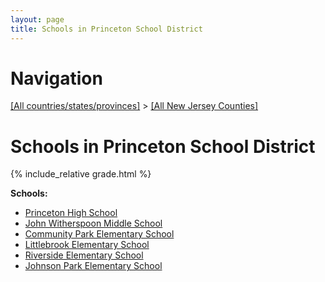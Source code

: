 ```yaml
---
layout: page
title: Schools in Princeton School District
---
```

# Navigation

[[All countries/states/provinces]](../..) > [[All New Jersey Counties]](..)

# Schools in Princeton School District

{% include_relative grade.html %}

**Schools:**

- [Princeton High School](Princeton_High_School.md)
- [John Witherspoon Middle School](John_Witherspoon_Middle_School.md)
- [Community Park Elementary School](Community_Park_Elementary_School.md)
- [Littlebrook Elementary School](Littlebrook_Elementary_School.md)
- [Riverside Elementary School](Riverside_Elementary_School.md)
- [Johnson Park Elementary School](Johnson_Park_Elementary_School.md)
